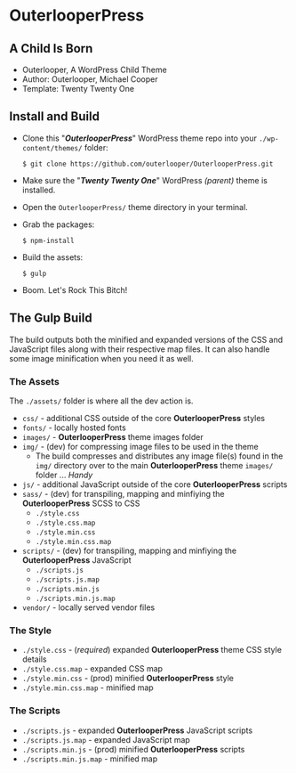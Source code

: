 # OuterlooperPress

## A Child Is Born

- Outerlooper, A WordPress Child Theme
- Author: Outerlooper, Michael Cooper
- Template: Twenty Twenty One

## Install and Build

- Clone this "***OuterlooperPress***" WordPress theme repo into your `./wp-content/themes/` folder:

    `$ git clone https://github.com/outerlooper/OuterlooperPress.git`

- Make sure the "***Twenty Twenty One***" WordPress *(parent)* theme is installed.
- Open the `OuterlooperPress/` theme directory in your terminal.
- Grab the packages:

    `$ npm-install`

- Build the assets:

    `$ gulp`

- Boom. Let's Rock This Bitch!

## The Gulp Build

The build outputs both the minified and expanded versions of the CSS and JavaScript files along with their respective map files. It can also handle some image minification when you need it as well.

### The Assets
The `./assets/` folder is where all the dev action is.

- `css/` - additional CSS outside of the core **OuterlooperPress** styles
- `fonts/` - locally hosted fonts
- `images/` - **OuterlooperPress** theme images folder
- `img/` - (dev) for compressing image files to be used in the theme
  - The build compresses and distributes any image file(s) found in the `img/` directory over to the main **OuterlooperPress** theme `images/` folder ... *Handy*
- `js/` - additional JavaScript outside of the core **OuterlooperPress** scripts
- `sass/` - (dev) for transpiling, mapping and minfiying the **OuterlooperPress** SCSS to CSS
  - `./style.css`
  - `./style.css.map`
  - `./style.min.css`
  - `./style.min.css.map`
- `scripts/` - (dev) for transpiling, mapping and minfiying the **OuterlooperPress** JavaScript
  - `./scripts.js`
  - `./scripts.js.map`
  - `./scripts.min.js`
  - `./scripts.min.js.map`
- `vendor/` - locally served vendor files

### The Style
- `./style.css` - (*required*) expanded **OuterlooperPress** theme CSS style details
- `./style.css.map` - expanded CSS map
- `./style.min.css` - (prod) minified **OuterlooperPress** style
- `./style.min.css.map` - minified map

### The Scripts
- `./scripts.js` - expanded **OuterlooperPress** JavaScript scripts
- `./scripts.js.map` - expanded JavaScript map
- `./scripts.min.js` - (prod) minified **OuterlooperPress** scripts
- `./scripts.min.js.map` - minified map